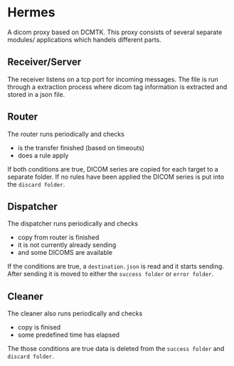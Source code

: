 # Hermes

A dicom proxy based on DCMTK. This proxy consists of several separate modules/
applications which handels different parts.


## Receiver/Server
The receiver listens on a tcp port for incoming messages. The file is run through
a extraction process where dicom tag information is extracted and stored in a json
file.

## Router
The router runs periodically and checks 
* is the transfer finished (based on timeouts)
* does a rule apply 

If both conditions are true, DICOM series are copied for each target to a separate
folder. If no rules have been applied the DICOM series is put into the 
`discard folder`.


## Dispatcher
The dispatcher runs periodically and checks
* copy from router is finished
* it is not currently already sending
* and some DICOMS are available

If the conditions are true, a `destination.json` is read and it starts sending. 
After sending it is moved to either the `success folder` or `error folder`.


## Cleaner
The cleaner also runs periodically and checks
* copy is finised
* some predefined time has elapsed

The those conditions are true data is deleted from the `success folder` and 
`discard folder`.
